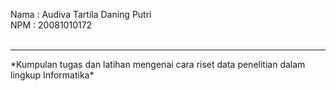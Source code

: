 Nama : Audiva Tartila Daning Putri <br>
NPM  : 20081010172 <br>
<br>
<hr>
*Kumpulan tugas dan latihan mengenai cara riset data penelitian dalam lingkup Informatika*
